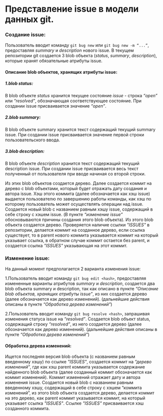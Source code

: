 # Представление issue в модели данных git.

### Создание issue:
Пользователь вводит команду `git bug new` или `git bug new -m “...”`, предоставляя *summary* и *description* нового issue. В текущем репозитории git создается 3 blob объекта (*status*, *summary*, *description*), которые хранят обязательные атрибуты issue. 

#### Описание blob объектов, хранящих атрибуты issue:

##### 1.blob status:
В blob объекте *status* хранится текущее состояние *issue* - строка *“open”* или *“resolved”*, обозначающая соответствующее состояние. При создании issue присваивается значение *“open”*.

##### 2.blob summary:
В blob объекте summary хранится текст содержащий текущий summary issue. При создании issue присваивается значение первой строки пользовательского ввода.

##### 3.blob description:
В blob объекте *description* хранится текст содержащий текущий description issue. При создании issue присваивается весь текст полученный от пользователя при вводе начиная со второй строки.

Из этих blob объектов создается дерево. Далее создается коммит на дерево с blob объектами, который будет отражать дату создания и автора issue. Хэш этого коммита (далее обозначается как хэш issue) выдается пользователю по завершению работы команды, как хэш по которому пользователь может осуществлять операции над issue.
Создается новый blob с названием равным хэшу issue, содержащий в себе строку с хэшем issue. (В пункте *“изменение issue”* обосновываются причины создания этого blob объекта). Из этого blob объекта создается дерево. Проверяется наличие ссылки *"ISSUES"* в репозитории, делается коммит на созданное дерево, если ссылка существует, то в parent нового коммита указывается коммит на который указывает ссылка, в обратном случае коммит остается без parent, и создается ссылка *"ISSUES"* указывающая на этот коммит. 

### Изменение issue:

На данный момент предполагается 2 варианта изменения issue:

1.Пользователь вводит команду `git bug edit <hash>`, предоставляя измененные варианты атрибутов *summary* и *description*, создается два blob объекта summary и description, так как описано в пункте *“Описание blob объектов, хранящих атрибуты issue”*, из них создается дерево (далее обозначается как дерево изменений). (дальнейшие действия описаны в пункте *“Обработка дерева изменений”*)

2.Пользователь вводит команду `git bug resolve <hash>`, запрашивая изменения статуса issue на *“resolved”*. Создается blob объект status, содержащий строку *“resolved”*, из него создается дерево (далее обозначается как дерево изменений). (дальнейшие действия описаны в пункте *“Обработка дерева изменений”*)

#### Обработка дерева изменений:

Ищется последняя версия blob объекта (с названием равным введенному хэшу) по ссылке *"ISSUES"*, создается коммит на *“дерево изменений”*, где как хэш parent коммита указывается содержание найденного blob объекта (далее созданный коммит обозначается как коммит изменений). Коммит изменений отражает дату и автора изменения issue.
Создается новый blob с названием равным введенному хэшу, содержащий в себе строку с хэшем “коммита изменений”, из этого blob объекта создается дерево, делается коммит на это дерево, как parent коммит указывается коммит, на который указывает ссылка *"ISSUES"*. Ссылке *"ISSUES"* присваивается хэш созданного коммита.
